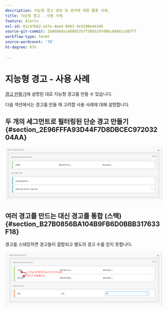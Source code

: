 ```yaml
---
description: 지능형 경고 생성 및 관리에 대한 활용 사례.
title: 지능형 경고 - 사용 사례
feature: Alerts
exl-id: 81c47b62-a57e-4ee4-8043-3e3290e44269
source-git-commit: 2b8688da1400857b7f5093197d06c04681cd87ff
workflow-type: tm+mt
source-wordcount: '70'
ht-degree: 67%

---
```


# 지능형 경고 - 사용 사례

[경고 만들기](/help/components/c-alerts/alert-builder.md)에 설명된 대로 지능형 경고를 만들 수 있습니다.

다음 섹션에서는 경고를 만들 때 고려할 사용 사례에 대해 설명합니다.

## 두 개의 세그먼트로 필터링된 단순 경고 만들기 {#section_2E96FFFA93D44F7D8DBCEC97203204AA}

<!-- 

Update screenshots for better readability.

 -->

![](assets/alerts_example1.png)



## 여러 경고를 만드는 대신 경고를 통합 (스택) {#section_B27B0856BA104B9FB6D0BBB317633F18}

경고를 스태킹하면 경고들이 결합되고 별도의 경고 수를 얻지 못합니다.

![](assets/alerts_example2.png)
